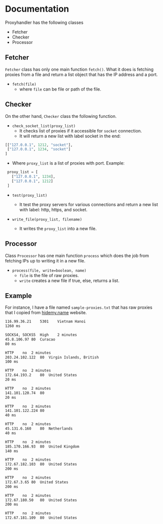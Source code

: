 # Documentation 

Proxyhandler has the following classes
- Fetcher 
- Checker 
- Processor 

## Fetcher 
`Fetcher` class has only one main function `fetch()`. 
What it does is fetching proxies from a file and return a list 
object that has the IP address and a port.
 
- `fetch(file)` 
  - where `file` can be file or path of the file.

## Checker 
On the other hand, `Checker` class the following function.

- `check_socket_list(proxy_list)`
  - It checks list of proxies if it accessible for `socket` connection.
  - It will return a new list with label socket in the end:
 
```py
[["127.0.0.1", 1212, "socket"],
 ["127.0.0.1", 1234, "socket"]
]
```

  - Where `proxy_list` is a list of proxies with port. Example:

```py
 proxy_list = [
   ["127.0.0.1", 1234],
   ["127.0.0.1", 1212]
 ]  
```

- `test(proxy_list)`
  - It test the proxy servers for various connections and return a new list with label: http, https, and socket.

- `write_file(proxy_list, filename)`
  - It writes the `proxy_list` into a new file.

## Processor 
Class `Processor` has one main function `process` which does the job from fetching IPs up to writing it in a new file.

- `process(file, write=boolean, name)` 
  - `file` is the file of raw proxies.
  - `write` creates a new file if true, else, returns a list.

## Example 
For instance, I have a file named `sample-proxies.txt` that has raw proxies that I copied from <a href= "https://hidemy.name">hidemy.name</a> website.

```txt
116.99.36.21	5301	Vietnam Hanoi	
1260 ms

SOCKS4, SOCKS5	High	2 minutes
45.8.106.97	80	Curacao	
80 ms

HTTP	no	2 minutes
203.24.102.122	80	Virgin Islands, British	
100 ms

HTTP	no	2 minutes
172.64.193.2	80	United States	
20 ms

HTTP	no	2 minutes
141.101.120.74	80		
20 ms

HTTP	no	2 minutes
141.101.122.224	80		
40 ms

HTTP	no	2 minutes
45.131.6.160	80	Netherlands	
40 ms

HTTP	no	2 minutes
185.170.166.93	80	United Kingdom	
140 ms

HTTP	no	2 minutes
172.67.182.103	80	United States	
200 ms

HTTP	no	2 minutes
172.67.3.65	80	United States	
200 ms

HTTP	no	2 minutes
172.67.180.50	80	United States	
200 ms

HTTP	no	2 minutes
172.67.181.109	80	United States

```
